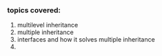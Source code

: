 ### topics covered:

1. multilevel inheritance
2. multiple inheritance
3. interfaces and how it solves multiple inheritance
4. 